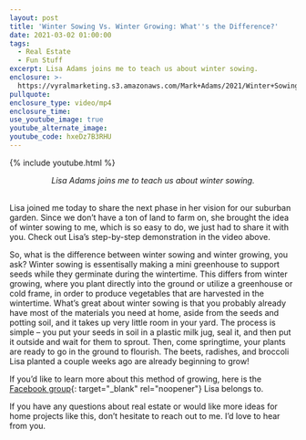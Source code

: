 ```yaml
---
layout: post
title: 'Winter Sowing Vs. Winter Growing: What''s the Difference?'
date: 2021-03-02 01:00:00
tags:
  - Real Estate
  - Fun Stuff
excerpt: Lisa Adams joins me to teach us about winter sowing.
enclosure: >-
  https://vyralmarketing.s3.amazonaws.com/Mark+Adams/2021/Winter+Sowing+vs+Winter+Growing+What's+the+difference.mp4
pullquote:
enclosure_type: video/mp4
enclosure_time:
use_youtube_image: true
youtube_alternate_image:
youtube_code: hxeDz7B3RHU
---
```

{% include youtube.html %}

<center><em>Lisa Adams joins me to teach us about winter sowing.</em></center>

<br>Lisa joined me today to share the next phase in her vision for our suburban garden. Since we don’t have a ton of land to farm on, she brought the idea of winter sowing to me, which is so easy to do, we just had to share it with you. Check out Lisa’s step-by-step demonstration in the video above.

So, what is the difference between winter sowing and winter growing, you ask? Winter sowing is essentisally making a mini greenhouse to support seeds while they germinate during the wintertime. This differs from winter growing, where you plant directly into the ground or utilize a greenhouse or cold frame, in order to produce vegetables that are harvested in the wintertime. What’s great about winter sowing is that you probably already have most of the materials you need at home, aside from the seeds and potting soil, and it takes up very little room in your yard. The process is simple – you put your seeds in soil in a plastic milk jug, seal it, and then put it outside and wait for them to sprout. Then, come springtime, your plants are ready to go in the ground to flourish. The beets, radishes, and broccoli Lisa planted a couple weeks ago are already beginning to grow\!

If you’d like to learn more about this method of growing, here is the [Facebook group](https://www.facebook.com/groups/WinterSowing.VegGardeningWithSheryl/?ref=share){: target="_blank" rel="noopener"} Lisa belongs to.

If you have any questions about real estate or would like more ideas for home projects like this, don’t hesitate to reach out to me. I’d love to hear from you.
